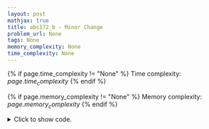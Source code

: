 ```yaml
---
layout: post
mathjax: true
title: abc172_b - Minor Change
problem_url: None
tags: None
memory_complexity: None
time_complexity: None
---
```




{% if page.time_complexity != "None" %}
Time complexity: ${{ page.time_complexity }}$
{% endif %}

{% if page.memory_complexity != "None" %}
Memory complexity: ${{ page.memory_complexity }}$
{% endif %}

<details>
<summary>
<p style="display:inline">Click to show code.</p>
</summary>
```cpp
{% raw %}
using namespace std;
int main(void)
{
    int ans = 0;
    string s, t;
    cin >> s >> t;
    for (int i = 0, n = s.size(); i < n; ++i)
    {
        ans += (s[i] != t[i]);
    }
    cout << ans << endl;
    return 0;
}

{% endraw %}
```
</details>


